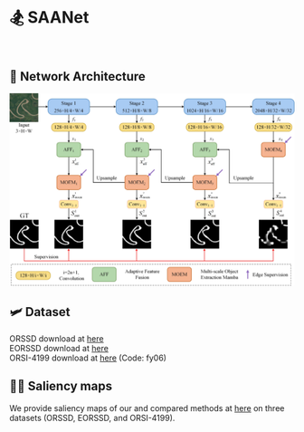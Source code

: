# 🏂 SAANet <br><br>

## 🦌 Network Architecture
![architecture](https://github.com/nzmtnh/SAANet/blob/1f67d567324c8a886a442c7678fc6af1bf1a2ce4/model/SAANet_arc.jpg) <br>
## 🛩 Dataset <br>
ORSSD download at [here](https://pan.baidu.com/s/1k44UlTLCW17AS0VhPyP7JA) <br>
EORSSD download at [here](https://github.com/rmcong/EORSSD-dataset) <br>
ORSI-4199 download at [here](https://pan.baidu.com/share/init?surl=ZWVSzFpRjN4BK-c9hL6knQ) (Code: fy06)  <br>
## 🚵‍♀️ Saliency maps <br>
We provide saliency maps of our and compared methods at [here](https://pan.baidu.com/s/1n1Om2BQPjz6SiEXVqFEBFw?pwd=2025) on three datasets (ORSSD, EORSSD, and ORSI-4199). <br>
